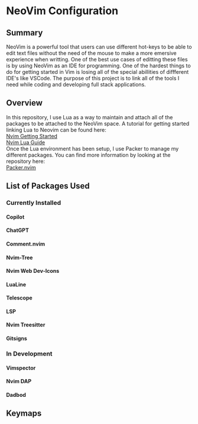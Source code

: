 # NeoVim Configuration

## Summary

NeoVim is a powerful tool that users can use different hot-keys to be able to edit text files without the need of the mouse to make a more emersive experience when writting.
One of the best use cases of editting these files is by using NeoVim as an IDE for programming.
One of the hardest things to do for getting started in Vim is losing all of the special abillities of diffferent IDE's like VSCode.
The purpose of this project is to link all of the tools I need while coding and developing full stack applications.

## Overview

In this repository, I use Lua as a way to maintain and attach all of the packages to be attached to the NeoVim space.
A tutorial for getting started linking Lua to Neovim can be found here:
</br>
[Nvim Getting Started](https://bryankegley.me/posts/nvim-getting-started/)
</br>
[Nvim Lua Guide](https://github.com/nanotee/nvim-lua-guide)
</br>
Once the Lua environment has been setup, I use Packer to manage my different packages. You can find more information by looking at the repository here:
</br>
[Packer.nvim](https://github.com/wbthomason/packer.nvim)

## List of Packages Used

### Currently Installed

#### Copilot

#### ChatGPT

#### Comment.nvim

#### Nvim-Tree

#### Nvim Web Dev-Icons

#### LuaLine

#### Telescope

#### LSP

#### Nvim Treesitter

#### Gitsigns

### In Development

#### Vimspector

#### Nvim DAP

#### Dadbod

## Keymaps
